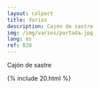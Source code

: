 ```yaml
---
layout: colport
title: Varios
description: Cajón de sastre
img: /img/varios/portada.jpg
lang: es
ref: 020
---
```


Cajón de sastre


{% include 20.html %}